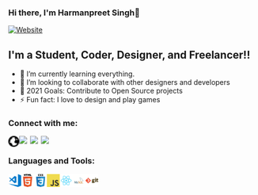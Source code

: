 ### Hi there, I'm Harmanpreet Singh👋

[![Website](https://img.shields.io/website?label=Harmanpreet_Upwork&style=for-the-badge&url=https://www.linkedin.com/in/harmanpreetsingh123/)](https://www.linkedin.com/in/harmanpreetsingh123/)

## I'm a Student, Coder, Designer, and Freelancer!!

- 🌱 I’m currently learning everything.
- 👯 I’m looking to collaborate with other designers and developers
- 🥅 2021 Goals: Contribute to Open Source projects
- ⚡ Fun fact: I love to design and play games

### Connect with me:

[<img align="left" width="22px" background-color="white" src="https://raw.githubusercontent.com/iconic/open-iconic/master/svg/globe.svg" />][website]
[<img align="left"   width="22px" src="https://cdn.jsdelivr.net/npm/simple-icons@v3/icons/behance.svg" />][behance]
[<img align="left"  width="22px" src="https://cdn.jsdelivr.net/npm/simple-icons@v3/icons/linkedin.svg" />][linkedin]
[<img align="left"  width="22px" src="https://cdn.jsdelivr.net/npm/simple-icons@v3/icons/instagram.svg" />][instagram]

<br />

### Languages and Tools:

<img align="left" alt="Visual Studio Code" width="26px" src="https://raw.githubusercontent.com/github/explore/80688e429a7d4ef2fca1e82350fe8e3517d3494d/topics/visual-studio-code/visual-studio-code.png" />
<img align="left" alt="HTML5" width="26px" src="https://raw.githubusercontent.com/github/explore/80688e429a7d4ef2fca1e82350fe8e3517d3494d/topics/html/html.png" />
<img align="left" alt="CSS3" width="26px" src="https://raw.githubusercontent.com/github/explore/80688e429a7d4ef2fca1e82350fe8e3517d3494d/topics/css/css.png" />
<img align="left" alt="JavaScript" width="26px" src="https://raw.githubusercontent.com/github/explore/80688e429a7d4ef2fca1e82350fe8e3517d3494d/topics/javascript/javascript.png" />
<img align="left" alt="React" width="26px" src="https://raw.githubusercontent.com/github/explore/80688e429a7d4ef2fca1e82350fe8e3517d3494d/topics/react/react.png" />
<img align="left" alt="MySQL" width="26px" src="https://raw.githubusercontent.com/github/explore/80688e429a7d4ef2fca1e82350fe8e3517d3494d/topics/mysql/mysql.png" />
<img align="left" alt="Git" width="26px" src="https://raw.githubusercontent.com/github/explore/80688e429a7d4ef2fca1e82350fe8e3517d3494d/topics/git/git.png" />

<br />
<br />


</details>

[website]: https://www.upwork.com/freelancers/~01504ae83e3114a006?viewMode=1
[behance]: https://www.behance.net/harmanpsingh12
[instagram]: https://www.instagram.com/13harman_/
[linkedin]: https://www.linkedin.com/in/harmanpreetsingh123/

